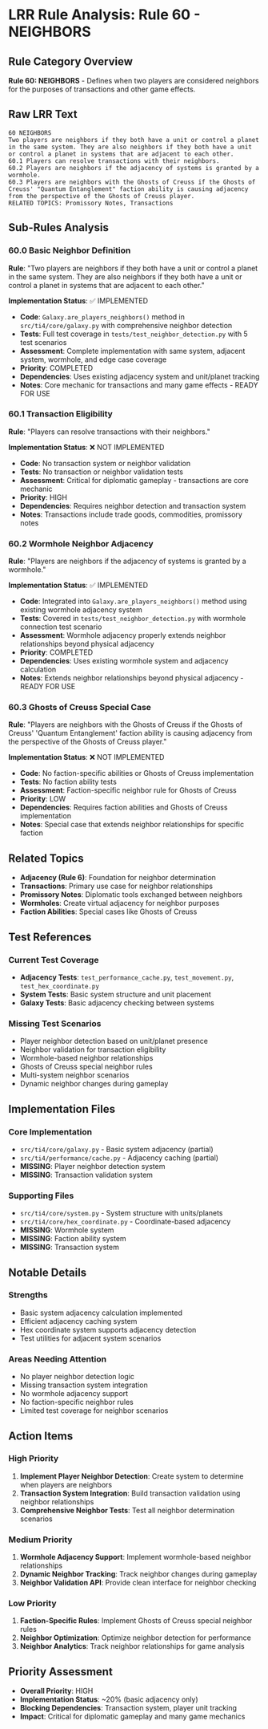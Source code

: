 # LRR Rule Analysis: Rule 60 - NEIGHBORS

## Rule Category Overview
**Rule 60: NEIGHBORS** - Defines when two players are considered neighbors for the purposes of transactions and other game effects.

## Raw LRR Text
```
60 NEIGHBORS	
Two players are neighbors if they both have a unit or control a planet in the same system. They are also neighbors if they both have a unit or control a planet in systems that are adjacent to each other.
60.1 Players can resolve transactions with their neighbors.
60.2 Players are neighbors if the adjacency of systems is granted by a wormhole.
60.3 Players are neighbors with the Ghosts of Creuss if the Ghosts of Creuss' "Quantum Entanglement" faction ability is causing adjacency from the perspective of the Ghosts of Creuss player.
RELATED TOPICS: Promissory Notes, Transactions
```

## Sub-Rules Analysis

### 60.0 Basic Neighbor Definition
**Rule**: "Two players are neighbors if they both have a unit or control a planet in the same system. They are also neighbors if they both have a unit or control a planet in systems that are adjacent to each other."

**Implementation Status**: ✅ IMPLEMENTED
- **Code**: `Galaxy.are_players_neighbors()` method in `src/ti4/core/galaxy.py` with comprehensive neighbor detection
- **Tests**: Full test coverage in `tests/test_neighbor_detection.py` with 5 test scenarios
- **Assessment**: Complete implementation with same system, adjacent system, wormhole, and edge case coverage
- **Priority**: COMPLETED
- **Dependencies**: Uses existing adjacency system and unit/planet tracking
- **Notes**: Core mechanic for transactions and many game effects - READY FOR USE

### 60.1 Transaction Eligibility
**Rule**: "Players can resolve transactions with their neighbors."

**Implementation Status**: ❌ NOT IMPLEMENTED
- **Code**: No transaction system or neighbor validation
- **Tests**: No transaction or neighbor validation tests
- **Assessment**: Critical for diplomatic gameplay - transactions are core mechanic
- **Priority**: HIGH
- **Dependencies**: Requires neighbor detection and transaction system
- **Notes**: Transactions include trade goods, commodities, promissory notes

### 60.2 Wormhole Neighbor Adjacency
**Rule**: "Players are neighbors if the adjacency of systems is granted by a wormhole."

**Implementation Status**: ✅ IMPLEMENTED
- **Code**: Integrated into `Galaxy.are_players_neighbors()` method using existing wormhole adjacency system
- **Tests**: Covered in `tests/test_neighbor_detection.py` with wormhole connection test scenario
- **Assessment**: Wormhole adjacency properly extends neighbor relationships beyond physical adjacency
- **Priority**: COMPLETED
- **Dependencies**: Uses existing wormhole system and adjacency calculation
- **Notes**: Extends neighbor relationships beyond physical adjacency - READY FOR USE

### 60.3 Ghosts of Creuss Special Case
**Rule**: "Players are neighbors with the Ghosts of Creuss if the Ghosts of Creuss' 'Quantum Entanglement' faction ability is causing adjacency from the perspective of the Ghosts of Creuss player."

**Implementation Status**: ❌ NOT IMPLEMENTED
- **Code**: No faction-specific abilities or Ghosts of Creuss implementation
- **Tests**: No faction ability tests
- **Assessment**: Faction-specific neighbor rule for Ghosts of Creuss
- **Priority**: LOW
- **Dependencies**: Requires faction abilities and Ghosts of Creuss implementation
- **Notes**: Special case that extends neighbor relationships for specific faction

## Related Topics
- **Adjacency (Rule 6)**: Foundation for neighbor determination
- **Transactions**: Primary use case for neighbor relationships
- **Promissory Notes**: Diplomatic tools exchanged between neighbors
- **Wormholes**: Create virtual adjacency for neighbor purposes
- **Faction Abilities**: Special cases like Ghosts of Creuss

## Test References

### Current Test Coverage
- **Adjacency Tests**: `test_performance_cache.py`, `test_movement.py`, `test_hex_coordinate.py`
- **System Tests**: Basic system structure and unit placement
- **Galaxy Tests**: Basic adjacency checking between systems

### Missing Test Scenarios
- Player neighbor detection based on unit/planet presence
- Neighbor validation for transaction eligibility
- Wormhole-based neighbor relationships
- Ghosts of Creuss special neighbor rules
- Multi-system neighbor scenarios
- Dynamic neighbor changes during gameplay

## Implementation Files

### Core Implementation
- `src/ti4/core/galaxy.py` - Basic system adjacency (partial)
- `src/ti4/performance/cache.py` - Adjacency caching (partial)
- **MISSING**: Player neighbor detection system
- **MISSING**: Transaction validation system

### Supporting Files
- `src/ti4/core/system.py` - System structure with units/planets
- `src/ti4/core/hex_coordinate.py` - Coordinate-based adjacency
- **MISSING**: Wormhole system
- **MISSING**: Faction ability system
- **MISSING**: Transaction system

## Notable Details

### Strengths
- Basic system adjacency calculation implemented
- Efficient adjacency caching system
- Hex coordinate system supports adjacency detection
- Test utilities for adjacent system scenarios

### Areas Needing Attention
- No player neighbor detection logic
- Missing transaction system integration
- No wormhole adjacency support
- No faction-specific neighbor rules
- Limited test coverage for neighbor scenarios

## Action Items

### High Priority
1. **Implement Player Neighbor Detection**: Create system to determine when players are neighbors
2. **Transaction System Integration**: Build transaction validation using neighbor relationships
3. **Comprehensive Neighbor Tests**: Test all neighbor determination scenarios

### Medium Priority
1. **Wormhole Adjacency Support**: Implement wormhole-based neighbor relationships
2. **Dynamic Neighbor Tracking**: Track neighbor changes during gameplay
3. **Neighbor Validation API**: Provide clean interface for neighbor checking

### Low Priority
1. **Faction-Specific Rules**: Implement Ghosts of Creuss special neighbor rules
2. **Neighbor Optimization**: Optimize neighbor detection for performance
3. **Neighbor Analytics**: Track neighbor relationships for game analysis

## Priority Assessment
- **Overall Priority**: HIGH
- **Implementation Status**: ~20% (basic adjacency only)
- **Blocking Dependencies**: Transaction system, player unit tracking
- **Impact**: Critical for diplomatic gameplay and many game mechanics